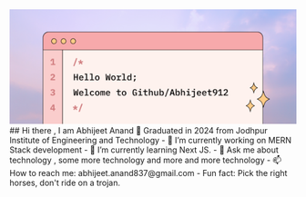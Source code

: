 <img src="Hello World; Welcome to Github.png" alt="My Image" title="Image Title">
## Hi there , I am Abhijeet Anand 👋
Graduated in 2024 from Jodhpur Institute of Engineering and Technology
- 🔭 I’m currently working on MERN Stack development
- 🌱 I’m currently learning Next JS.
- 💬 Ask me about technology , some more technology and more and more technology
- 📫 How to reach me: abhijeet.anand837@gmail.com
- Fun fact: Pick the right horses, don't ride on a trojan.

<!--
**Abhijeet912/Abhijeet912** is a ✨ _special_ ✨ repository because its `README.md` (this file) appears on your GitHub profile.

Here are some ideas to get you started:

- 🔭 I’m currently working on ...
- 🌱 I’m currently learning ...
- 👯 I’m looking to collaborate on ...
- 🤔 I’m looking for help with ...
- 💬 Ask me about ...
- 📫 How to reach me: ...
- 😄 Pronouns: ...
- ⚡ Fun fact: ...
-->
